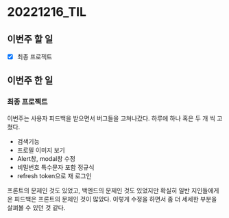 # 20221216_TIL

## 이번주 할 일
- [X] 최종 프로젝트

## 이번주 한 일
### 최종 프로젝트
이번주는 사용자 피드백을 받으면서 버그들을 고쳐나갔다.
하루에 하나 혹은 두 개 씩 고쳤다.
- 검색기능
- 프로필 이미지 보기
- Alert창, modal창 수정
- 비밀번호 특수문자 포함 정규식
- refresh token으로 재 로그인

프론트의 문제인 것도 있었고, 백엔드의 문제인 것도 있었지만 확실히 일반 지인들에게 온 피드백은 프론트의 문제인 것이 많았다.
이렇게 수정을 하면서 좀 더 세세한 부분을 살펴볼 수 있던 것 같다.
